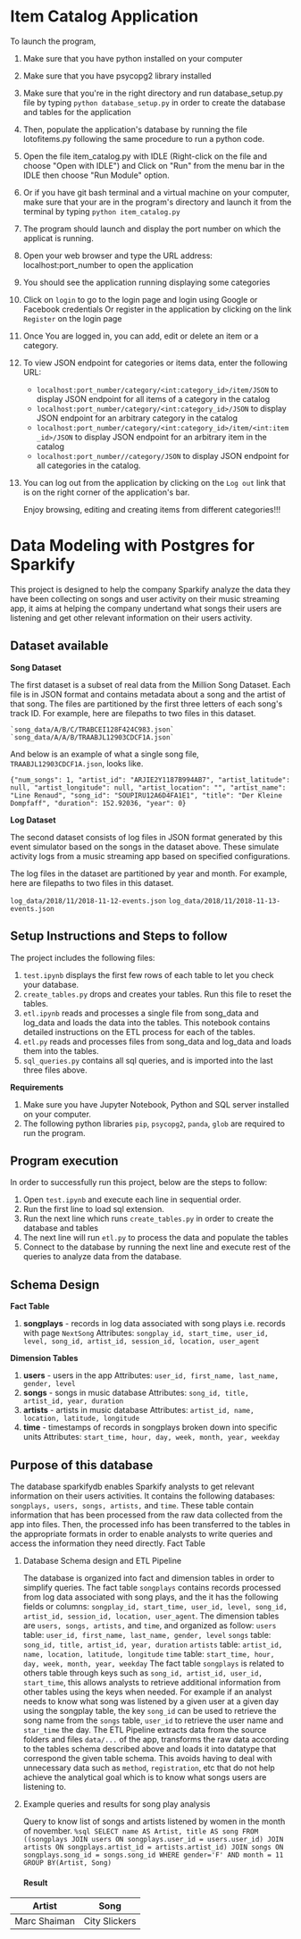 
#  Item Catalog Application 



To launch the program,

1. Make sure that you have python installed on your computer
2. Make sure that you have psycopg2 library installed
3. Make sure that you're in the right directory and run database_setup.py file by typing
   `python database_setup.py` in order to create the database and tables for the application
4. Then, populate the application's database by running the file lotofitems.py following the 
   same procedure to run a python code. 
5. Open the file item_catalog.py with IDLE (Right-click
   on the file and choose "Open with IDLE")
   and Click on "Run" from the menu bar in the IDLE then choose "Run Module" option.
6. Or if you have git bash terminal and a virtual machine on your computer, 
   make sure that your are in the program's directory and launch it from the
   terminal by typing `python item_catalog.py` 
7. The program should launch and display the port number on which the applicat is running.
8. Open your web browser and type the URL address: localhost:port_number to open the application
9. You should see the application running displaying some categories
10. Click on `login` to go to the login page and login using Google or Facebook credentials 
	Or register in the application by clicking on the link `Register` on the login page
11. Once You are logged in, you can add, edit or delete an item or a category.
12.	To view JSON endpoint for categories or items data, enter the following URL:
	*	`localhost:port_number/category/<int:category_id>/item/JSON` to display
		JSON endpoint for all items of a category in the catalog
	*	`localhost:port_number/category/<int:category_id>/JSON` to display
		JSON endpoint for an arbitrary category in the catalog
	*	`localhost:port_number/category/<int:category_id>/item/<int:item_id>/JSON` 
		to display JSON endpoint for an arbitrary item in the catalog
	*	`localhost:port_number//category/JSON` to display
		JSON endpoint for all categories in the catalog.
13. You can log out from the application by clicking on the `Log out` link that is
	on the right corner of the application's bar.
	
	
	Enjoy browsing, editing and creating items from different categories!!!

# Data Modeling with Postgres for Sparkify

This project is designed to help the company Sparkify analyze the data they have been collecting on songs and user activity on their music streaming app, it aims at helping the company undertand what songs their users are listening and get other relevant information on their users activity.

## Dataset available

**Song Dataset**

The first dataset is a subset of real data from the Million Song Dataset. Each file is in JSON format and contains metadata about a song and the artist of that song. The files are partitioned by the first three letters of each song's track ID. For example, here are filepaths to two files in this dataset.

    `song_data/A/B/C/TRABCEI128F424C983.json`
    `song_data/A/A/B/TRAABJL12903CDCF1A.json`
And below is an example of what a single song file, `TRAABJL12903CDCF1A.json`, looks like.

`{"num_songs": 1, "artist_id": "ARJIE2Y1187B994AB7", "artist_latitude": null, "artist_longitude": null, "artist_location": "", "artist_name": "Line Renaud", "song_id": "SOUPIRU12A6D4FA1E1", "title": "Der Kleine Dompfaff", "duration": 152.92036, "year": 0}`

**Log Dataset**

The second dataset consists of log files in JSON format generated by this event simulator based on the songs in the dataset above. These simulate activity logs from a music streaming app based on specified configurations.

The log files in the dataset are partitioned by year and month. For example, here are filepaths to two files in this dataset.

`log_data/2018/11/2018-11-12-events.json`
`log_data/2018/11/2018-11-13-events.json`

## Setup Instructions and Steps to follow

The project includes the following files:
1. `test.ipynb` displays the first few rows of each table to let you check your database.
2. `create_tables.py` drops and creates your tables. Run this file to reset the tables.
3. `etl.ipynb` reads and processes a single file from song_data and log_data and loads the data into the tables. This notebook contains detailed instructions on the ETL process for each of the tables.
4. `etl.py` reads and processes files from song_data and log_data and loads them into the tables.
5. `sql_queries.py` contains all sql queries, and is imported into the last three files above.
    
**Requirements**

1. Make sure you have Jupyter Notebook, Python and SQL server installed on your computer.
2. The following python libraries `pip`, `psycopg2`, `panda`, `glob` are required to run the program.

## Program execution
In order to successfully run this project, below are the steps to follow:

1. Open `test.ipynb` and execute each line in sequential order.
2. Run the first line to load sql extension.
3. Run the next line which runs `create_tables.py` in order to create the database and tables
4. The next line will run `etl.py` to process the data and populate the tables
5. Connect to the database by running the next line and execute rest of the queries to analyze data from the database.

## Schema Design

**Fact Table**
1. **songplays** - records in log data associated with song plays i.e. records with page `NextSong`
    Attributes: `songplay_id, start_time, user_id, level, song_id, artist_id, session_id, location, user_agent`
    
**Dimension Tables**
1. **users** - users in the app 
    Attributes: `user_id, first_name, last_name, gender, level`
2. **songs** - songs in music database
    Attributes: `song_id, title, artist_id, year, duration`
3. **artists** - artists in music database
    Attributes: `artist_id, name, location, latitude, longitude`
4. **time** - timestamps of records in songplays broken down into specific units
    Attributes: `start_time, hour, day, week, month, year, weekday`
    
## Purpose of this database

The database sparkifydb enables Sparkify analysts to get relevant information on their users activities. It contains the following databases: `songplays, users, songs, artists,` and `time`. These table contain information that has been processed from the raw data collected from the app into files. Then, the processed info has been transferred to the tables in the appropriate formats in order to enable analysts to write queries and access the information they need directly.
Fact Table

1. Database Schema design and ETL Pipeline

    The database is organized into fact and dimension tables in order to simplify queries. The fact table `songplays` contains records processed from log data associated with song plays, and the it has the following fields or columns:
```songplay_id, start_time, user_id, level, song_id, artist_id, session_id, location, user_agent```.
    The dimension tables are ```users, songs, artists,``` and ```time```, and organized as follow:
`users` table: ```user_id, first_name, last_name, gender, level```
`songs` table: ```song_id, title, artist_id, year, duration```
`artists` table: ```artist_id, name, location, latitude, longitude```
`time` table: ```start_time, hour, day, week, month, year, weekday```
    The fact table ```songplays``` is related to others table through keys such as ```song_id, artist_id, user_id, start_time```, this allows analysts to retrieve additional information from other tables using the keys when needed. For example if an analyst needs to know what song was listened by a given user at a given day using the songplay table, the key ```song_id``` can be used to retrieve the song name from the ```songs``` table, ```user_id``` to retrieve the user name and ```star_time``` the day. 
    The ETL Pipeline extracts data from the source folders and files ```data/...``` of the app, transforms the raw data according to the tables schema described above and loads it into datatype that correspond the given table schema. This avoids having to deal with unnecessary data such as ```method```, ```registration```, etc that do not help achieve the analytical goal which is to know what songs users are listening to. 
    
3. Example queries and results for song play analysis

    Query to know list of songs and artists listened by women in the month of november.
       ``` %sql SELECT name AS Artist, title AS song FROM ((songplays JOIN users ON songplays.user_id = users.user_id) JOIN artists ON songplays.artist_id = artists.artist_id) JOIN songs ON songplays.song_id = songs.song_id WHERE gender='F' AND month = 11 GROUP BY(Artist, Song) ```
    #### Result

|Artist|Song|
|------|------|
|Marc Shaiman|City Slickers|



